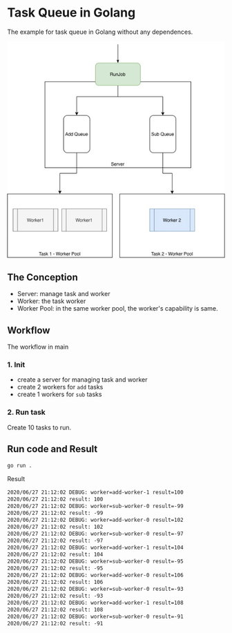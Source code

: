 # Task Queue in Golang

The example for task queue in Golang without any dependences.

![](./job_queue.jpg)

## The Conception

- Server: manage task and worker
- Worker: the task worker
- Worker Pool: in the same worker pool, the worker's capability is same.

## Workflow

The workflow in main

### 1. Init

- create a server for managing task and worker
- create 2 workers for `add` tasks
- create 1 workers for `sub` tasks

### 2. Run task

Create 10 tasks to run.

## Run code and Result

```bash
go run .
```

Result

```
2020/06/27 21:12:02 DEBUG: worker=add-worker-1 result=100
2020/06/27 21:12:02 result: 100
2020/06/27 21:12:02 DEBUG: worker=sub-worker-0 result=-99
2020/06/27 21:12:02 result: -99
2020/06/27 21:12:02 DEBUG: worker=add-worker-0 result=102
2020/06/27 21:12:02 result: 102
2020/06/27 21:12:02 DEBUG: worker=sub-worker-0 result=-97
2020/06/27 21:12:02 result: -97
2020/06/27 21:12:02 DEBUG: worker=add-worker-1 result=104
2020/06/27 21:12:02 result: 104
2020/06/27 21:12:02 DEBUG: worker=sub-worker-0 result=-95
2020/06/27 21:12:02 result: -95
2020/06/27 21:12:02 DEBUG: worker=add-worker-0 result=106
2020/06/27 21:12:02 result: 106
2020/06/27 21:12:02 DEBUG: worker=sub-worker-0 result=-93
2020/06/27 21:12:02 result: -93
2020/06/27 21:12:02 DEBUG: worker=add-worker-1 result=108
2020/06/27 21:12:02 result: 108
2020/06/27 21:12:02 DEBUG: worker=sub-worker-0 result=-91
2020/06/27 21:12:02 result: -91
```